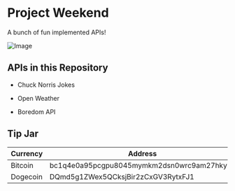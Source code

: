 # Project Weekend
A bunch of fun implemented APIs!

![Image](https://user-images.githubusercontent.com/83633399/162551340-026b31b4-f062-406a-9b13-6a2e7974b886.png)

## APIs in this Repository
- Chuck Norris Jokes

- Open Weather

- Boredom API

## Tip Jar

| Currency      | Address                                   |
|---------------|-------------------------------------------|
| Bitcoin       | bc1q4e0a95pcgpu8045mymkm2dsn0wrc9am27hkync|
| Dogecoin      | DQmd5g1ZWex5QCksjBir2zCxGV3RytxFJ1        |
